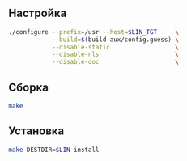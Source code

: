 <package-info :package="package" showsbu></package-info>

<script>
		new Vue({
		el: '#main',
		data: { package: {} },
		mounted: function () {
				this.getPackage('xz');
		},
		methods: {
			getPackage: function(name) {
					getPackage(name)
					.then(response => this.package = response);
			},
		}
  })
</script>

## Настройка

```bash
./configure --prefix=/usr --host=$LIN_TGT     \
            --build=$(build-aux/config.guess) \
            --disable-static                  \
            --disable-nls                     \
            --disable-doc                     \
```

## Сборка

```bash
make
```

## Установка

```bash
make DESTDIR=$LIN install
```

